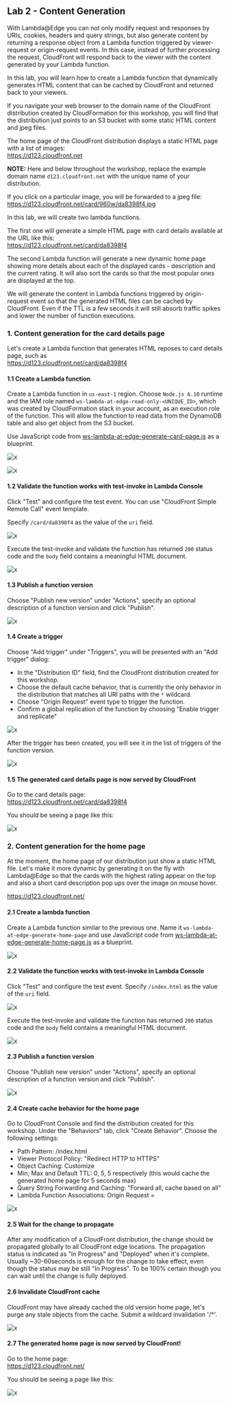 ## Lab 2 - Content Generation

With Lambda@Edge you can not only modify request and responses by URIs, cookies, headers and query strings, but also generate content by returning a response object from a Lambda function triggered by viewer-request or origin-request events. In this case, instead of further processing the request, CloudFront will respond back to the viewer with the content generated by your Lambda function.

In this lab, you will learn how to create a Lambda function that dynamically generates HTML content that can be cached by CloudFront and returned back to your viewers.

If you navigate your web browser to the domain name of the CloudFront distribution created by CloudFormation for this workshop, you will find that the distribution just points to an S3 bucket with some static HTML content and jpeg files.

The home page of the CloudFront distribution displays a static HTML page with a list of images:  
https://d123.cloudfront.net

**NOTE:** Here and below throughout the workshop, replace the example domain name `d123.cloudfront.net` with the unique name of your distribution.

If you click on a particular image, you will be forwarded to a jpeg file:  
https://d123.cloudfront.net/card/960w/da8398f4.jpg

In this lab, we will create two lambda functions.

The first one will generate a simple HTML page with card details available at the URL like this:  
https://d123.cloudfront.net/card/da8398f4  

The second Lambda function will generate a new dynamic home page showing more details about each of the displayed cards - description and the current rating. It will also sort the cards so that the most popular ones are displayed at the top.

We will generate the content in Lambda functions triggered by origin-request event so that the generated HTML files can be cached by CloudFront. Even if the TTL is a few seconds it will still absorb traffic spikes and lower the number of function executions.

### 1. Content generation for the card details page

Let's create a Lambda function that generates HTML reposes to card details page, such as  
https://d123.cloudfront.net/card/da8398f4

#### 1.1 Create a Lambda function

Create a Lambda function in `us-east-1` region. Choose `Node.js 6.10` runtime and the IAM role named `ws-lambda-at-edge-read-only-<UNIQUE_ID>`, which was created by CloudFormation stack in your account, as an execution role of the function. This will allow the function to read data from the DynamoDB table and also get object from the S3 bucket.

Use JavaScript code from [ws-lambda-at-edge-generate-card-page.js](./ws-lambda-at-edge-generate-card-page.js) as a blueprint.

![x](./img/01-create-function.png)

![x](./img/02-function-created.png)

#### 1.2 Validate the function works with test-invoke in Lambda Console

Click "Test" and configure the test event. You can use "CloudFront Simple Remote Call" event template. 

Specify `/card/da8398f4` as the value of the `uri` field.

![x](./img/03-configure-test-event.png)

Execute the test-invoke and validate the function has returned `200` status code and the `body` field contains a meaningful HTML document.

![x](./img/04-test-invoke-successful.png)

#### 1.3 Publish a function version

Choose "Publish new version" under "Actions", specify an optional description of a function version and click "Publish".

![x](./img/05-version-published.png)

#### 1.4 Create a trigger

Choose "Add trigger" under "Triggers", you will be presented with an "Add trigger" dialog:
* In the "Distribution ID" field, find the CloudFront distribution created for this workshop.  
* Choose the default cache behavior, that is currently the only behavior in the distribution that matches all URI paths with the `*` wildcard.  
* Choose "Origin Request" event type to trigger the function.
* Confirm a global replication of the function by choosing "Enable trigger and replicate"

![x](./img/07-create-trigger.png)

After the trigger has been created, you will see it in the list of triggers of the function version.

![x](./img/08-trigger-created.png)

#### 1.5 The generated card details page is now served by CloudFront

Go to the card details page:  
https://d123.cloudfront.net/card/da8398f4  

You should be seeing a page like this:

![x](./img/09-card-page-generated.png)

### 2. Content generation for the home page

At the moment, the home page of our distribution just show a static HTML file. Let's make it more dynamic by generating it on the fly with Lambda@Edge so that the cards with the highest rating appear on the top and also a short card description pop ups over the image on mouse hover.

https://d123.cloudfront.net/

#### 2.1 Create a lambda function

Create a Lambda function similar to the previous one. Name it `ws-lambda-at-edge-generate-home-page` and use JavaScript code from [ws-lambda-at-edge-generate-home-page.js](./ws-lambda-at-edge-generate-home-page.js) as a blueprint.

![x](./img/12-function-created.png)

#### 2.2 Validate the function works with test-invoke in Lambda Console

Click "Test" and configure the test event. Specify `/index.html` as the value of the `uri` field.

![x](./img/13-configure-test-event.png)

Execute the test-invoke and validate the function has returned `200` status code and the `body` field contains a meaningful HTML document.

![x](./img/14-test-invoke-successful.png)

#### 2.3 Publish a function version

Choose "Publish new version" under "Actions", specify an optional description of a function version and click "Publish".

![x](./img/15-version-published.png)

#### 2.4 Create cache behavior for the home page

Go to CloudFront Console and find the distribution created for this workshop. Under the "Behaviors" tab, click "Create Behavior". Choose the following settings:
* Path Pattern: /index.html
* Viewer Protocol Policy: "Redirect HTTP to HTTPS"
* Object Caching: Customize
* Min, Max and Default TTL: 0, 5, 5 respectively (this would cache the generated home page for 5 seconds max)
* Query String Forwarding and Caching: "Forward all, cache based on all"
* Lambda Function Associations: Origin Request = <lambda version ARN from the previous step>
  
![x](./img/16-create-cb-and-trigger.png)

#### 2.5 Wait for the change to propagate

After any modification of a CloudFront distribution, the change should be propagated globally to all CloudFront edge locations. The propagation status is indicated as "In Progress" and "Deployed" when it's complete. Usually ~30-60seconds is enough for the change to take effect, even though the status may be still "In Progress". To be 100% certain though you can wait until the change is fully deployed.

#### 2.6 Invalidate CloudFront cache

CloudFront may have already cached the old version home page, let's purge any stale objects from the cache. Submit a wildcard invalidation '/*'.

![x](./img/17-invalidate.png)

#### 2.7 The generated home page is now served by CloudFront!

Go to the home page:  
https://d123.cloudfront.net/  

You should be seeing a page like this:

![x](./img/18-home-page-generated.png)
